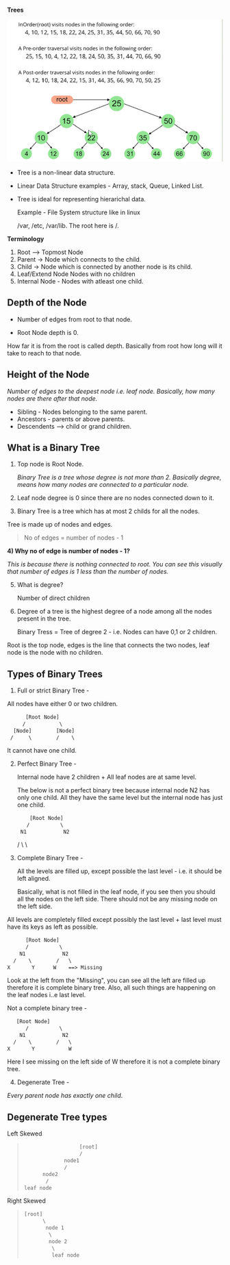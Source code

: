 **Trees**

![tree diagram](https://github.com/joshis1/C_Programming/blob/master/resources/DataStructures/Trees/Tree_Reference.png)

 - Tree is a non-linear data structure.
   
  
 - Linear Data Structure examples - Array, stack, Queue, Linked List.

   
  

 - Tree is ideal for representing hierarichal data.

	Example - File System structure like in linux 

	/var, /etc, /var/lib. The root here is /.

**Terminology** 

1) Root --> Topmost Node
2) Parent -> Node which connects to the child.
3) Child -> Node which is connected by another node is its child.
4) Leaf/Extend Node  Nodes with no children
5) Internal Node - Nodes with atleast one child.

## Depth of the Node 

 - Number of edges from root to that node.
   
   
 - Root Node depth is 0.

How far it is from the root is called depth.
Basically from root how long will it take to reach to that node.


## Height of the Node 
*Number of edges to the deepest node i.e. leaf node.
Basically, how many nodes are there after that node.*

 - Sibling - Nodes belonging to the same parent.
 - Ancestors - parents or above parents.
 - Descendents --> child or grand children.

## What is a Binary Tree

1) Top node is Root Node.

	*Binary Tree is a tree whose degree is not more than 2.
	Basically degree, means how many nodes are connected to a 
	particular node.*

2) Leaf node degree is 0 since there are no nodes connected 
down to it. 

3) Binary Tree is a tree which has at most 2 childs for all the 
nodes.

Tree is made up of nodes and edges.

> No of edges = number of nodes - 1

**4) Why no of edge is number of nodes - 1?**

*This is because there is nothing connected to root.
You can see this visually that number of edges is 1 less than 
the number of nodes.*

5) What is degree?

	Number of direct children

6) Degree of a tree is the highest degree of a node among all the 
nodes present in the tree.

    Binary Tress = Tree of degree 2 - i.e. Nodes can have 0,1 or 2 children.

Root is the top node, edges is the line that connects the two 
nodes, leaf node is the node with no children.

## Types of Binary Trees

1) Full or strict Binary Tree - 

All nodes have either 0 or two children. 

          [Root Node]
         /           \
      [Node]        [Node] 
     /     \        /    \

It cannot have one child.

2) Perfect Binary Tree - 

	Internal node have 2 children + All leaf nodes are at same level.

	The below is not a perfect binary tree because internal node N2 has 		only one child. All they have the same level 
	but the internal node has just one child.
 
           [Root Node]
          /          \
        N1            N2
      /    \          \


3) Complete Binary Tree -

	All the levels are filled up, except possible the last level - 
	i.e. it should be left aligned.

	Basically, what is not filled in the leaf node, if you see then 
	you should all the nodes on the left side. There should not be any 
	missing node on the left side.

All levels are completely filled except possibly 
the last level + last level must have its keys as left as possible.

          [Root Node]
          /          \
        N1            N2
      /    \        /   \
    X       Y      W    ==> Missing

Look at the left from the "Missing", you can see all the left are 
filled up therefore it is complete binary tree. Also, all such 
things are happening on the leaf nodes i..e last level.

Not a complete binary tree - 

	   [Root Node]
          /          \
        N1            N2
      /    \        /   \
    X       Y           W
	
Here I see missing on the left side of W therefore it is not a 
complete binary tree. 

4) Degenerate Tree - 

*Every parent node has exactly one child*. 

## Degenerate Tree types

Left Skewed 
 

    

>                       [root]
>                       /  
>                  node1  
>                  /  
>           node2   
>            /   
>     leaf node
  
Right Skewed 
    
>     [root]
> 		    \
> 			 node 1
> 			  \
> 			  node 2
> 			   \
> 			   leaf node

			  